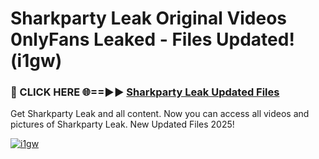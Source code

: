 # Sharkparty Leak Original Videos 0nlyFans Leaked - Files Updated! (i1gw)

<h3>🔴 CLICK HERE 🌐==►► <a href="https://tinyurl.com/brd5kh86" rel="nofollow">Sharkparty Leak Updated Files</a></h3>

Get Sharkparty Leak and all content. Now you can access all videos and pictures of Sharkparty Leak. New Updated Files 2025!

[![i1gw](https://i.imgur.com/K7sEzmb.gif)](https://tinyurl.com/brd5kh86)
